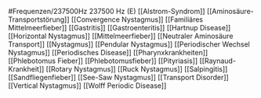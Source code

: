 #Frequenzen/237500Hz
237500 Hz (E)
[[Alstrom-Syndrom]]
[[Aminosäure-Transportstörung]]
[[Convergence Nystagmus]]
[[Familiäres Mittelmeerfieber]]
[[Gastritis]]
[[Gastroenteritis]]
[[Hartnup Disease]]
[[Horizontal Nystagmus]]
[[Mittelmeerfieber]]
[[Neutraler Aminosäure Transport]]
[[Nystagmus]]
[[Pendular Nystagmus]]
[[Periodischer Wechsel Nystagmus]]
[[Periodisches Disease]]
[[Pharynxkrankheiten]]
[[Phlebotomus Fieber]]
[[Phlebotomusfieber]]
[[Pityriasis]]
[[Raynaud-Krankheit]]
[[Rotary Nystagmus]]
[[Ruck Nystagmus]]
[[Salpingitis]]
[[Sandfliegenfieber]]
[[See-Saw Nystagmus]]
[[Transport Disorder]]
[[Vertical Nystagmus]]
[[Wolff Periodic Disease]]